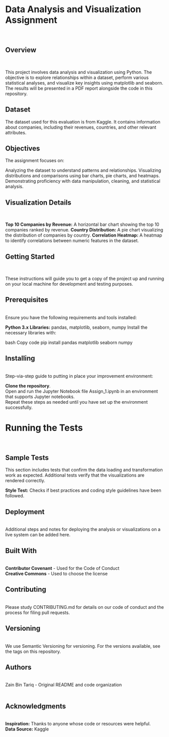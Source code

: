 <h1> Data Analysis and Visualization Assignment </h1> <br>
<h2>Overview</h2> <br>

This project involves data analysis and visualization using Python. The objective is to explore relationships within a dataset, perform various statistical analyses, and visualize key insights using matplotlib and seaborn. The results will be presented in a PDF report alongside the code in this repository.

<h2>Dataset</h2>
The dataset used for this evaluation is from Kaggle. It contains information about companies, including their revenues, countries, and other relevant attributes.

<h2>Objectives</h2>
The assignment focuses on:

Analyzing the dataset to understand patterns and relationships.
Visualizing distributions and comparisons using bar charts, pie charts, and heatmaps.
Demonstrating proficiency with data manipulation, cleaning, and statistical analysis. <br>

<h2>Visualization Details</h2> <br>

<strong>Top 10 Companies by Revenue:</strong> A horizontal bar chart showing the top 10 companies ranked by revenue.
<strong>Country Distribution:</strong> A pie chart visualizing the distribution of companies by country.
<strong>Correlation Heatmap:</strong> A heatmap to identify correlations between numeric features in the dataset.

<h2>Getting Started</h2> <br>

These instructions will guide you to get a copy of the project up and running on your local machine for development and testing purposes. <br>

<h2>Prerequisites</h2> <br>
Ensure you have the following requirements and tools installed:

<b>Python 3.x</b>
<b>Libraries:</b> pandas, matplotlib, seaborn, numpy
Install the necessary libraries with:

bash
Copy code
pip install pandas matplotlib seaborn numpy <br>
<h2>Installing</h2> <br>
Step-via-step guide to putting in place your improvement environment:

<b>Clone the repository</b>. <br>
Open and run the Jupyter Notebook file Assign_1.ipynb in an environment that supports Jupyter notebooks. <br>
Repeat these steps as needed until you have set up the environment successfully.
<br>

<h1>Running the Tests</h1> <br>
<h2>Sample Tests</h2>
This section includes tests that confirm the data loading and transformation work as expected. Additional tests verify that the visualizations are rendered correctly. <br>

<b>Style Test:</b> Checks if best practices and coding style guidelines have been followed. <br>
<h2>Deployment</h2> <br>
Additional steps and notes for deploying the analysis or visualizations on a live system can be added here. <br>

<h2>Built With</h2><br>
<b>Contributor Covenant</b> - Used for the Code of Conduct<br>
<b>Creative Commons</b> - Used to choose the license <br>
<h2>Contributing</h2> <br>
Please study CONTRIBUTING.md for details on our code of conduct and the process for filing pull requests.
<br>
<h2>Versioning</h2> <br>
We use Semantic Versioning for versioning. For the versions available, see the tags on this repository.
<br>

<h2>Authors</h2> <br>
Zain Bin Tariq - Original README and code organization <br>
<br>
<h2>Acknowledgments</h2><br>
<b>Inspiration:</b> Thanks to anyone whose code or resources were helpful. <br>
<b>Data Source:</b> Kaggle
